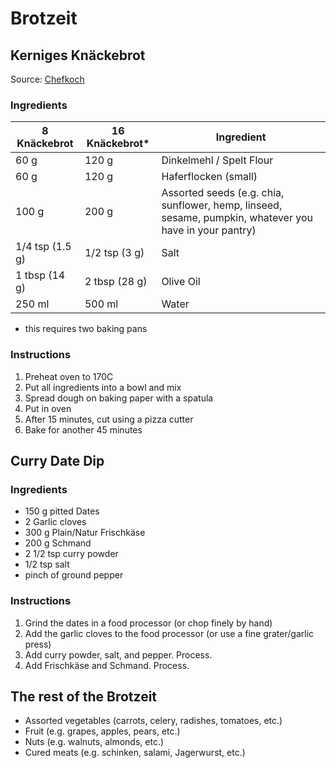 # Brotzeit


## Kerniges Knäckebrot
Source: [Chefkoch](https://www.chefkoch.de/rezepte/602621160035653/Kerniges-Knaeckebrot.html)

### Ingredients

| 8 Knäckebrot | 16 Knäckebrot* | Ingredient |
| --- | --- | --- | 
| 60 g | 120 g | Dinkelmehl / Spelt Flour |
| 60 g | 120 g | Haferflocken (small) |
| 100 g | 200 g | Assorted seeds (e.g. chia, sunflower, hemp, linseed, sesame, pumpkin, whatever you have in your pantry) |
| 1/4 tsp (1.5 g) | 1/2 tsp (3 g) | Salt |
| 1 tbsp (14 g) | 2 tbsp (28 g) | Olive Oil |
| 250 ml | 500 ml | Water |

* this requires two baking pans

### Instructions
1. Preheat oven to 170C
2. Put all ingredients into a bowl and mix
3. Spread dough on baking paper with a spatula
4. Put in oven
5. After 15 minutes, cut using a pizza cutter
6. Bake for another 45 minutes

## Curry Date Dip

### Ingredients
* 150 g pitted Dates
* 2 Garlic cloves
* 300 g Plain/Natur Frischkäse 
* 200 g Schmand
* 2 1/2 tsp curry powder
* 1/2 tsp salt
* pinch of ground pepper

### Instructions
1. Grind the dates in a food processor (or chop finely by hand)
2. Add the garlic cloves to the food processor (or use a fine grater/garlic press)
3. Add curry powder, salt, and pepper. Process.
4. Add Frischkäse and Schmand. Process.

## The rest of the Brotzeit
* Assorted vegetables (carrots, celery, radishes, tomatoes, etc.)
* Fruit (e.g. grapes, apples, pears, etc.)
* Nuts (e.g. walnuts, almonds, etc.)
* Cured meats (e.g. schinken, salami, Jagerwurst, etc.)

